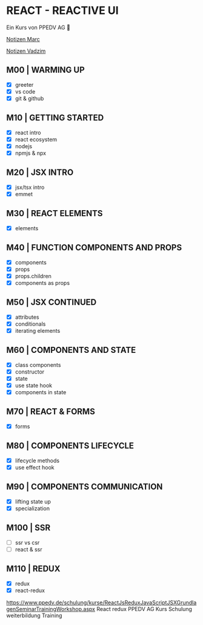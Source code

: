 # REACT - REACTIVE UI

Ein Kurs von PPEDV AG :rocket:

[Notizen Marc](./marc/m-notes.md)

[Notizen Vadzim](./vadzim/v-notes.md)

## M00 | WARMING UP

- [x] greeter
- [x] vs code
- [x] git & github

## M10 | GETTING STARTED

- [x] react intro
- [x] react ecosystem
- [x] nodejs
- [x] npmjs & npx

## M20 | JSX INTRO

- [x] jsx/tsx intro
- [x] emmet

## M30 | REACT ELEMENTS

- [x] elements

## M40 | FUNCTION COMPONENTS AND PROPS

- [x] components
- [x] props
- [x] props.children
- [x] components as props

## M50 | JSX CONTINUED

- [x] attributes
- [x] conditionals
- [x] iterating elements

## M60 | COMPONENTS AND STATE

- [x] class components
- [x] constructor
- [x] state
- [x] use state hook
- [x] components in state

## M70 | REACT & FORMS

- [x] forms

## M80 | COMPONENTS LIFECYCLE

- [x] lifecycle methods
- [x] use effect hook

## M90 | COMPONENTS COMMUNICATION

- [x] lifting state up
- [x] specialization

## M100 | SSR

- [ ] ssr vs csr
- [ ] react & ssr

## M110 | REDUX

- [x] redux
- [x] react-redux

https://www.ppedv.de/schulung/kurse/ReactJsReduxJavaScriptJSXGrundlagenSeminarTrainingWorkshop.aspx
React redux PPEDV AG Kurs Schulung weiterbildung Training
